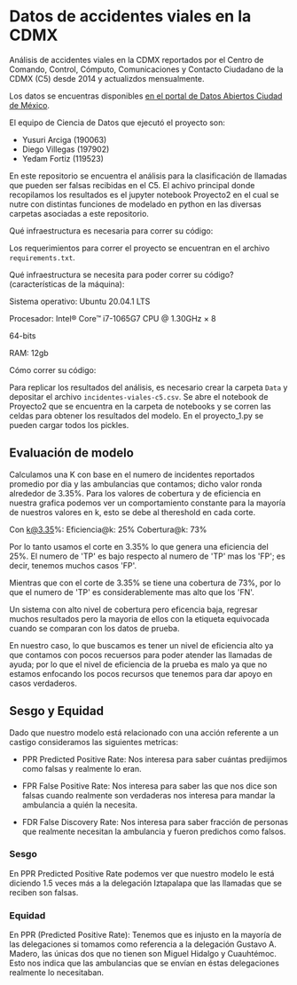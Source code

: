 # Datos de accidentes viales en la CDMX

Análisis de accidentes viales en la CDMX reportados por el Centro de Comando, Control, Cómputo, Comunicaciones y Contacto Ciudadano de la CDMX (C5) desde 2014 y actualizdos mensualmente.

Los datos se encuentras disponibles [en el portal de Datos Abiertos Ciudad de México](https://datos.cdmx.gob.mx/explore/dataset/incidentes-viales-c5/information/?disjunctive.incidente_c4).

El equipo de Ciencia de Datos que ejecutó el proyecto son:
- Yusuri Arciga (190063)
- Diego Villegas (197902)
- Yedam Fortiz (119523)

En este repositorio se encuentra el análisis para la clasificación de llamadas que pueden ser falsas recibidas en el C5. El achivo principal donde recopilamos los resultados es el jupyter notebook Proyecto2 en el cual se nutre con distintas funciones de modelado en python en las diversas carpetas asociadas a este repositorio.

Qué infraestructura es necesaria para correr su código:

Los requerimientos para correr el proyecto se encuentran en el archivo `requirements.txt`.


Qué infraestructura se necesita para poder correr su código? (características de la máquina):

Sistema operativo: Ubuntu 20.04.1 LTS

Procesador: Intel® Core™ i7-1065G7 CPU @ 1.30GHz × 8 

64-bits

RAM: 12gb


Cómo correr su código:

Para replicar los resultados del análisis, es necesario crear la carpeta `Data` y depositar el archivo `incidentes-viales-c5.csv`.
Se abre el notebook de Proyecto2 que se encuentra en la carpeta de notebooks y se corren las celdas para obtener los resultados del modelo.
En el proyecto_1.py se pueden cargar todos los pickles.


## Evaluación de modelo

Calculamos una K con base en el numero de incidentes reportados promedio por dia y las ambulancias que contamos; dicho valor ronda alrededor de 3.35%.
Para los valores de cobertura y de eficiencia en nuestra grafica podemos ver un comportamiento constante para la mayoría de nuestros valores en k, esto se debe al thereshold en cada corte.

Con k@3.35%:
  Eficiencia@k: 25%
  Cobertura@k: 73%

Por lo tanto usamos el corte en 3.35% lo que genera una eficiencia del 25%. El numero de 'TP' es bajo respecto al numero de 'TP' mas los 'FP'; es decir, tenemos muchos casos 'FP'.

Mientras que con el corte de 3.35% se tiene una cobertura de 73%, por lo que el numero de 'TP' es considerablemente mas alto que los 'FN'.

Un sistema con alto nivel de cobertura pero eficencia baja, regresar muchos resultados pero la mayoria de ellos con la etiqueta equivocada cuando se comparan con los datos de prueba.

En nuestro caso, lo que buscamos es tener un nivel de eficiencia alto ya que contamos con pocos recuersos para poder atender las llamadas de ayuda; por lo que el nivel de eficiencia de la prueba es malo ya que no estamos enfocando los pocos recursos que tenemos para dar apoyo en casos verdaderos.

## Sesgo y Equidad

Dado que nuestro modelo está relacionado con una acción referente a un castigo consideramos las siguientes metricas:

  - PPR Predicted Positive Rate: Nos interesa para saber cuántas predijimos como falsas y realmente lo eran.
  
  - FPR False Positive Rate: Nos interesa para saber las que nos dice son falsas cuando realmente son verdaderas nos interesa para mandar la ambulancia a quién la necesita.
  
  - FDR False Discovery Rate: Nos interesa para saber fracción de personas que realmente necesitan la ambulancia y fueron predichos como falsos.
 
### Sesgo

En PPR Predicted Positive Rate podemos ver que nuestro modelo le está diciendo 1.5 veces más a la delegación Iztapalapa que las llamadas que se reciben son falsas.


### Equidad

En PPR (Predicted Positive Rate): Tenemos que es injusto en la mayoría de las delegaciones si tomamos como referencia a la delegación Gustavo A. Madero, las únicas dos que no tienen son Miguel Hidalgo y Cuauhtémoc. Esto nos indica que las ambulancias que se envían en éstas delegaciones realmente lo necesitaban.
